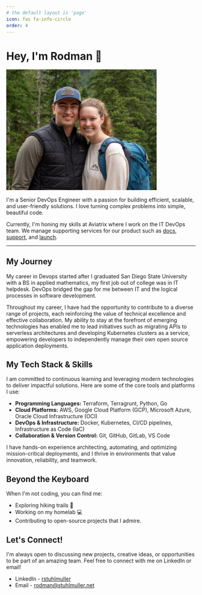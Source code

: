 ```yaml
---
# the default layout is 'page'
icon: fas fa-info-circle
order: 4
---
```


# Hey, I'm Rodman 👋

<img src="/assets/img/photos/RodmanAndTabi.jpeg" alt="drawing" width="400"/>

I'm a Senior DevOps Engineer with a passion for building efficient, scalable, and user-friendly solutions. I love turning complex problems into simple, beautiful code.

Currently, I'm honing my skills at Aviatrix where I work on the IT DevOps team. We manage supporting services for our product such as [docs](https://docs.aviatrix.com), [support](https://support.aviatrix.com), and [launch](https://launch.aviatrix.com).

---

## My Journey

My career in Devops started after I graduated San Diego State University with a BS in applied mathematics, my first job out of college was in IT helpdesk. DevOps bridged the gap for me between IT and the logical processes in software development.

Throughout my career, I have had the opportunity to contribute to a diverse range of projects, each reinforcing the value of technical excellence and effective collaboration. My ability to stay at the forefront of emerging technologies has enabled me to lead initiatives such as migrating APIs to serverless architectures and developing Kubernetes clusters as a service, empowering developers to independently manage their own open source application deployments.

## My Tech Stack & Skills

I am committed to continuous learning and leveraging modern technologies to deliver impactful solutions. Here are some of the core tools and platforms I use:

*   **Programming Languages:** Terraform, Terragrunt, Python, Go
*   **Cloud Platforms:** AWS, Google Cloud Platform (GCP), Microsoft Azure, Oracle Cloud Infrastructure (OCI)
*   **DevOps & Infrastructure:** Docker, Kubernetes, CI/CD pipelines, Infrastructure as Code (IaC)
*   **Collaboration & Version Control:** Git, GitHub, GitLab, VS Code

I have hands-on experience architecting, automating, and optimizing mission-critical deployments, and I thrive in environments that value innovation, reliability, and teamwork.

## Beyond the Keyboard

When I'm not coding, you can find me:

*   Exploring hiking trails 🌲
*   Working on my homelab 💻
*   Contributing to open-source projects that I admire.

## Let's Connect!

I'm always open to discussing new projects, creative ideas, or opportunities to be part of an amazing team. Feel free to connect with me on LinkedIn or email!

- LinkedIn - [rstuhlmuller](https://www.linkedin.com/in/rstuhlmuller)
- Email - [rodman@stuhlmuller.net](mailto:rodman@stuhlmuller.net)
